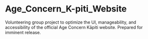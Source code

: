 # Age_Concern_K-piti_Website
Volunteering group project to optimize the UI, manageability, and accessibility of the official Age Concern Kāpiti website. Prepared for imminent release.
